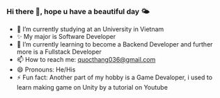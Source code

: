 ### Hi there 👋, hope u have a beautiful day 🌤️

<!--
**UnFameeee/UnFameeee** is a ✨ _special_ ✨ repository because its `README.md` (this file) appears on your GitHub profile.
Here are some ideas to get you started:
- 👯 I’m looking to collaborate on ...
- 🤔 I’m looking for help with ...
- 💬 Ask me about:
-->

- 🔭 I’m currently studying at an University in Vietnam
- ✨ My major is Software Developer
- 🌱 I’m currently learning to become a Backend Developer and further more is a Fullstack Developer
- 📫 How to reach me: quocthang036@gmail.com
- 😄 Pronouns: He/His
- ⚡ Fun fact: Another part of my hobby is a Game Devaloper, i used to learn making game on Unity by a tutorial on Youtube
